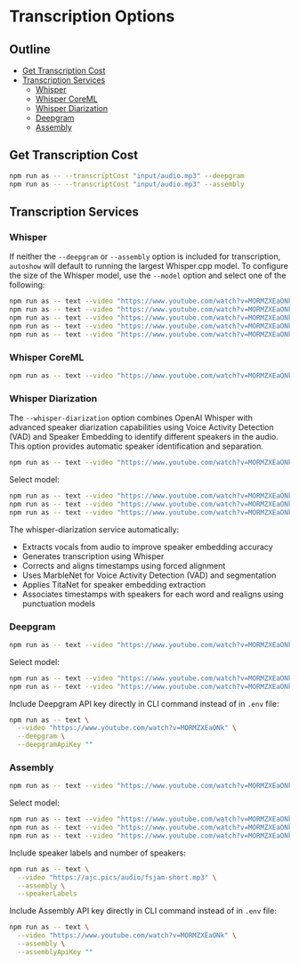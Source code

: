 # Transcription Options

## Outline

- [Get Transcription Cost](#get-transcription-cost)
- [Transcription Services](#transcription-services)
  - [Whisper](#whisper)
  - [Whisper CoreML](#whisper-coreml)
  - [Whisper Diarization](#whisper-diarization)
  - [Deepgram](#deepgram)
  - [Assembly](#assembly)

## Get Transcription Cost

```bash
npm run as -- --transcriptCost "input/audio.mp3" --deepgram
npm run as -- --transcriptCost "input/audio.mp3" --assembly
```

## Transcription Services

### Whisper

If neither the `--deepgram` or `--assembly` option is included for transcription, `autoshow` will default to running the largest Whisper.cpp model. To configure the size of the Whisper model, use the `--model` option and select one of the following:

```bash
npm run as -- text --video "https://www.youtube.com/watch?v=MORMZXEaONk" --whisper tiny
npm run as -- text --video "https://www.youtube.com/watch?v=MORMZXEaONk" --whisper base
npm run as -- text --video "https://www.youtube.com/watch?v=MORMZXEaONk" --whisper small
npm run as -- text --video "https://www.youtube.com/watch?v=MORMZXEaONk" --whisper medium
npm run as -- text --video "https://www.youtube.com/watch?v=MORMZXEaONk" --whisper large-v3-turbo
```

### Whisper CoreML

```bash
npm run as -- text --video "https://www.youtube.com/watch?v=MORMZXEaONk" --whisper-coreml large-v3-turbo
```

### Whisper Diarization

The `--whisper-diarization` option combines OpenAI Whisper with advanced speaker diarization capabilities using Voice Activity Detection (VAD) and Speaker Embedding to identify different speakers in the audio. This option provides automatic speaker identification and separation.

```bash
npm run as -- text --video "https://www.youtube.com/watch?v=MORMZXEaONk" --whisper-diarization
```

Select model:

```bash
npm run as -- text --video "https://www.youtube.com/watch?v=MORMZXEaONk" --whisper-diarization medium.en
npm run as -- text --video "https://www.youtube.com/watch?v=MORMZXEaONk" --whisper-diarization large-v3
npm run as -- text --video "https://www.youtube.com/watch?v=MORMZXEaONk" --whisper-diarization base.en
```

The whisper-diarization service automatically:
- Extracts vocals from audio to improve speaker embedding accuracy
- Generates transcription using Whisper
- Corrects and aligns timestamps using forced alignment
- Uses MarbleNet for Voice Activity Detection (VAD) and segmentation
- Applies TitaNet for speaker embedding extraction
- Associates timestamps with speakers for each word and realigns using punctuation models

### Deepgram

```bash
npm run as -- text --video "https://www.youtube.com/watch?v=MORMZXEaONk" --deepgram
```

Select model:

```bash
npm run as -- text --video "https://www.youtube.com/watch?v=MORMZXEaONk" --deepgram nova-3
npm run as -- text --video "https://www.youtube.com/watch?v=MORMZXEaONk" --deepgram nova-2
```

Include Deepgram API key directly in CLI command instead of in `.env` file:

```bash
npm run as -- text \
  --video "https://www.youtube.com/watch?v=MORMZXEaONk" \
  --deepgram \
  --deepgramApiKey ""
```

### Assembly

```bash
npm run as -- text --video "https://www.youtube.com/watch?v=MORMZXEaONk" --assembly
```

Select model:

```bash
npm run as -- text --video "https://www.youtube.com/watch?v=MORMZXEaONk" --assembly nano
npm run as -- text --video "https://www.youtube.com/watch?v=MORMZXEaONk" --assembly slam-1
npm run as -- text --video "https://www.youtube.com/watch?v=MORMZXEaONk" --assembly universal
```

Include speaker labels and number of speakers:

```bash
npm run as -- text \
  --video "https://ajc.pics/audio/fsjam-short.mp3" \
  --assembly \
  --speakerLabels
```

Include Assembly API key directly in CLI command instead of in `.env` file:

```bash
npm run as -- text \
  --video "https://www.youtube.com/watch?v=MORMZXEaONk" \
  --assembly \
  --assemblyApiKey ""
```